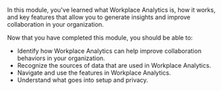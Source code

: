 
In this module, you've learned what Workplace Analytics is, how it works, and key features that allow you to generate insights and improve collaboration in your organization.

Now that you have completed this module, you should be able to:  

- Identify how Workplace Analytics can help improve collaboration behaviors in your organization.
- Recognize the sources of data that are used in Workplace Analytics.
- Navigate and use the features in Workplace Analytics.
- Understand what goes into setup and privacy.
